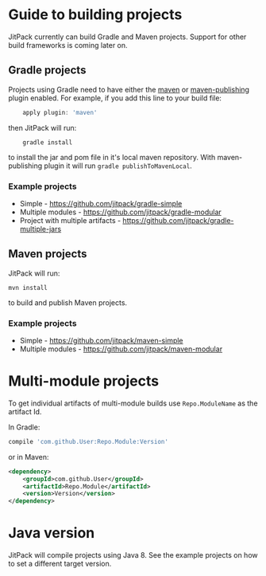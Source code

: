# Guide to building projects

JitPack currently can build Gradle and Maven projects. Support for other build frameworks is coming later on.

## Gradle projects

Projects using Gradle need to have either the [maven](http://gradle.org/docs/current/userguide/maven_plugin.html) or [maven-publishing](https://gradle.org/docs/current/userguide/publishing_maven.html) plugin enabled. For example, if you add this line to your build file:

```groovy
    apply plugin: 'maven'
```

then JitPack will run:

```
    gradle install
```

to install the jar and pom file in it's local maven repository. With maven-publishing plugin it will run `gradle publishToMavenLocal`.

### Example projects

 - Simple - https://github.com/jitpack/gradle-simple
 - Multiple modules - https://github.com/jitpack/gradle-modular
 - Project with multiple artifacts - https://github.com/jitpack/gradle-multiple-jars

## Maven projects

JitPack will run: 

    mvn install
    
to build and publish Maven projects. 

### Example projects

 - Simple - https://github.com/jitpack/maven-simple
 - Multiple modules - https://github.com/jitpack/maven-modular
  
# Multi-module projects

To get individual artifacts of multi-module builds use `Repo.ModuleName` as the artifact Id.

In Gradle:

```groovy
compile 'com.github.User:Repo.Module:Version'
```
or in Maven:

```xml
<dependency> 
	<groupId>com.github.User</groupId> 
	<artifactId>Repo.Module</artifactId> 
	<version>Version</version> 
</dependency>
``` 

# Java version

JitPack will compile projects using Java 8. See the example projects on how to set a different target version.

